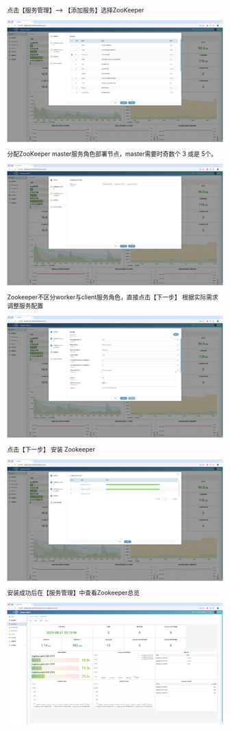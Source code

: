 点击【服务管理】--> 【添加服务】选择ZooKeeper

![图片1.png](/i18n/zh-Hans/docusaurus-plugin-content-docs/current/使用手册/imgs/2/图片1.png)

分配ZooKeeper master服务角色部署节点，master需要时奇数个 3 或是 5个。

![图片2.png](/i18n/zh-Hans/docusaurus-plugin-content-docs/current/使用手册/imgs/2/图片2.png)

Zookeeper不区分worker与client服务角色，直接点击【下一步】
根据实际需求调整服务配置

![图片3.png](/i18n/zh-Hans/docusaurus-plugin-content-docs/current/使用手册/imgs/2/图片3.png)

点击【下一步】 安装 Zookeeper

![图片4.png](/i18n/zh-Hans/docusaurus-plugin-content-docs/current/使用手册/imgs/2/图片4.png)

安装成功后在【服务管理】中查看Zookeeper总览

![图片5.png](/i18n/zh-Hans/docusaurus-plugin-content-docs/current/使用手册/imgs/2/图片5.png)

